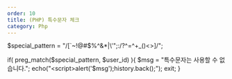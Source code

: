 ```yaml
---
order: 10
title: (PHP) 특수문자 체크
category: Php
---
```


$special_pattern = "/[`~!@#$%^&*|\\\'\";:\/?^=^+_()<>]/";

if( preg_match($special_pattern, $user_id) ){
	$msg = "특수문자는 사용할 수 없습니다.";
	echo("<script>alert('$msg');history.back();</script>");
	exit;
}




